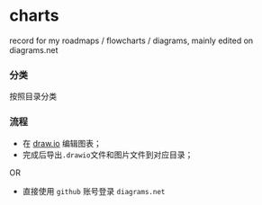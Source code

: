 # charts
record for my roadmaps / flowcharts / diagrams, mainly edited on diagrams.net

### 分类

按照目录分类

### 流程

* 在 [draw.io](https://www.diagrams.net) 编辑图表；
* 完成后导出`.drawio`文件和图片文件到对应目录；

OR

* 直接使用 `github` 账号登录 `diagrams.net`